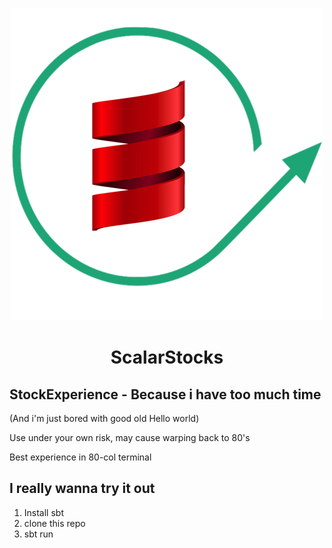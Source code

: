 <p align="center">
<img src="https://github.com/BinarySoftware/ScalarStocks/blob/master/icon.png" style="margin: 0 auto;">
</p>

<h1 align="center">ScalarStocks</h1>

## StockExperience - Because i have too much time
(And i'm just bored with good old Hello world)

Use under your own risk, may cause warping back to 80's

Best experience in 80-col terminal

## I really wanna try it out
1. Install sbt
2. clone this repo
3. sbt run
